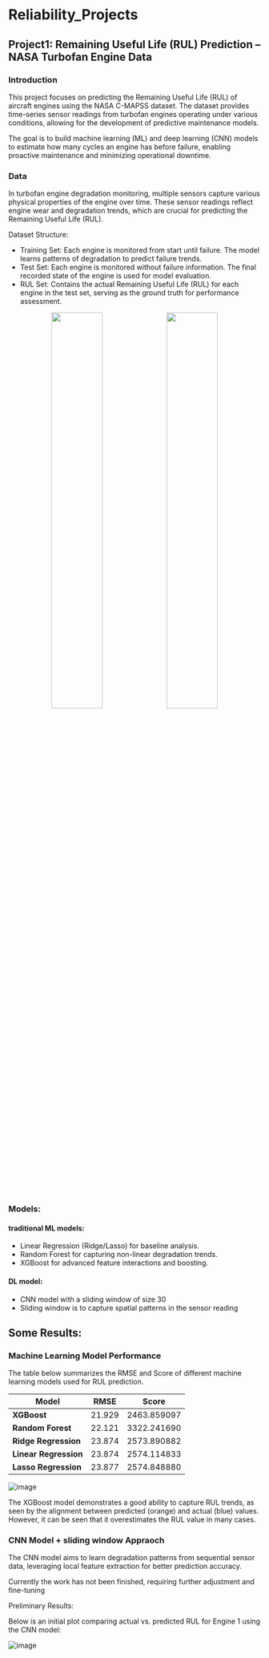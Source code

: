 # Reliability_Projects

## Project1: Remaining Useful Life (RUL) Prediction – NASA Turbofan Engine Data
### Introduction
This project focuses on predicting the Remaining Useful Life (RUL) of aircraft engines using the NASA C-MAPSS dataset. 
The dataset provides time-series sensor readings from turbofan engines operating under various conditions, allowing for the development of predictive maintenance models.

The goal is to build machine learning (ML) and deep learning (CNN) models to estimate how many cycles an engine has before failure, enabling proactive maintenance and minimizing operational downtime.

### Data
In turbofan engine degradation monitoring, multiple sensors capture various physical properties of the engine over time. These sensor readings reflect engine wear and degradation trends, which are crucial for predicting the Remaining Useful Life (RUL).

Dataset Structure: 
- Training Set: Each engine is monitored from start until failure. The model learns patterns of degradation to predict failure trends.
- Test Set: Each engine is monitored without failure information. The final recorded state of the engine is used for model evaluation.
- RUL Set: Contains the actual Remaining Useful Life (RUL) for each engine in the test set, serving as the ground truth for performance assessment.

<p align="center">
    <img src="https://github.com/user-attachments/assets/f12668d5-3eb5-437f-b469-0df3d9729416" width="45%">
    <img src="https://github.com/user-attachments/assets/6aba93bc-b8f0-485c-b0ef-9e3e023b90d9" width="45%">
</p>

### Models:
#### traditional ML models:
- Linear Regression (Ridge/Lasso) for baseline analysis.
- Random Forest for capturing non-linear degradation trends.
- XGBoost for advanced feature interactions and boosting.
#### DL model:
- CNN model with a sliding window of size 30
- Sliding window is to capture spatial patterns in the sensor reading

## Some Results:

### Machine Learning Model Performance

The table below summarizes the RMSE and Score of different machine learning models used for RUL prediction.

| Model              | RMSE     | Score        |
|--------------------|---------|-------------|
| **XGBoost**       | 21.929   | 2463.859097 |
| **Random Forest** | 22.121   | 3322.241690 |
| **Ridge Regression** | 23.874 | 2573.890882 |
| **Linear Regression** | 23.874 | 2574.114833 |
| **Lasso Regression**  | 23.877 | 2574.848880 |

![image](https://github.com/user-attachments/assets/bf186083-386f-435e-93a6-49fdc11bd148)

The XGBoost model demonstrates a good ability to capture RUL trends, as seen by the alignment between predicted (orange) and actual (blue) values. However, it can be seen that it overestimates the RUL value in many cases. 

### CNN Model + sliding window Appraoch

The CNN model aims to learn degradation patterns from sequential sensor data, leveraging local feature extraction for better prediction accuracy.

Currently the work has not been finished, requiring further adjustment and fine-tuning

Preliminary Results:

Below is an initial plot comparing actual vs. predicted RUL for Engine 1 using the CNN model:

![image](https://github.com/user-attachments/assets/1e17a843-77b8-4fc7-8ba7-329529d9b4aa)


